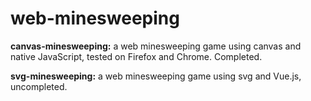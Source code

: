 # web-minesweeping
**canvas-minesweeping:** a web minesweeping game using canvas and native JavaScript, tested on Firefox and Chrome. Completed.

**svg-minesweeping:** a web minesweeping game using svg and Vue.js, uncompleted.

